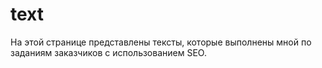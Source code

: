 # text
На этой странице представлены тексты, которые выполнены мной по заданиям заказчиков с использованием SEO. 
